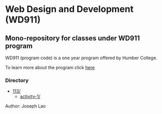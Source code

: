 # Web Design and Development (WD911)

## Mono-repository for classes under WD911 program

WD911 (program code) is a one year program offered by Humber College.

To learn more about the program click [here](https://mediaarts.humber.ca/programs/web-design-and-development.html)

### Directory

- [113/](https://sephlao.github.io/wddm-f19/)
    - [activity-1/](https://sephlao.github.io/wddm-f19/113/activity-1)

Author: Joseph Lao
